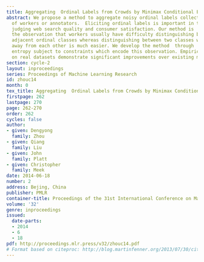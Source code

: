 ```yaml
---
title: Aggregating  Ordinal Labels from Crowds by Minimax Conditional Entropy
abstract: We propose a method to aggregate noisy ordinal labels collected from a crowd
  of workers or annotators.  Eliciting ordinal labels is important in tasks such as
  judging web search quality and consumer satisfaction. Our method is  motivated by
  the observation that workers usually have difficulty distinguishing between two
  adjacent ordinal classes whereas distinguishing between two classes which are far
  away from each other is much easier. We develop the method  through  minimax conditional
  entropy subject to constraints which encode this observation. Empirical  evaluations
  on real datasets demonstrate significant improvements over existing methods.
section: cycle-2
layout: inproceedings
series: Proceedings of Machine Learning Research
id: zhouc14
month: 0
tex_title: Aggregating  Ordinal Labels from Crowds by Minimax Conditional Entropy
firstpage: 262
lastpage: 270
page: 262-270
order: 262
cycles: false
author:
- given: Dengyong
  family: Zhou
- given: Qiang
  family: Liu
- given: John
  family: Platt
- given: Christopher
  family: Meek
date: 2014-06-18
number: 2
address: Bejing, China
publisher: PMLR
container-title: Proceedings of the 31st International Conference on Machine Learning
volume: '32'
genre: inproceedings
issued:
  date-parts:
  - 2014
  - 6
  - 18
pdf: http://proceedings.mlr.press/v32/zhouc14.pdf
# Format based on citeproc: http://blog.martinfenner.org/2013/07/30/citeproc-yaml-for-bibliographies/
---
```

